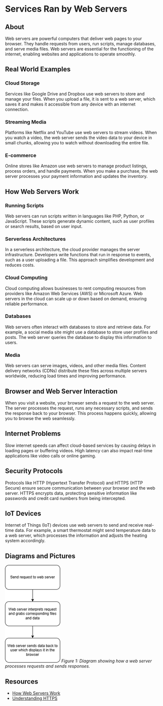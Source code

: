 # Services Ran by Web Servers

## About

Web servers are powerful computers that deliver web pages to your browser. They handle requests from users, run scripts, manage databases, and serve media files. Web servers are essential for the functioning of the internet, enabling websites and applications to operate smoothly.

## Real World Examples

### Cloud Storage
Services like Google Drive and Dropbox use web servers to store and manage your files. When you upload a file, it is sent to a web server, which saves it and makes it accessible from any device with an internet connection.

### Streaming Media
Platforms like Netflix and YouTube use web servers to stream videos. When you watch a video, the web server sends the video data to your device in small chunks, allowing you to watch without downloading the entire file.

### E-commerce
Online stores like Amazon use web servers to manage product listings, process orders, and handle payments. When you make a purchase, the web server processes your payment information and updates the inventory.

## How Web Servers Work

### Running Scripts
Web servers can run scripts written in languages like PHP, Python, or JavaScript. These scripts generate dynamic content, such as user profiles or search results, based on user input.

### Serverless Architectures
In a serverless architecture, the cloud provider manages the server infrastructure. Developers write functions that run in response to events, such as a user uploading a file. This approach simplifies development and reduces costs.

### Cloud Computing
Cloud computing allows businesses to rent computing resources from providers like Amazon Web Services (AWS) or Microsoft Azure. Web servers in the cloud can scale up or down based on demand, ensuring reliable performance.

### Databases
Web servers often interact with databases to store and retrieve data. For example, a social media site might use a database to store user profiles and posts. The web server queries the database to display this information to users.

### Media
Web servers can serve images, videos, and other media files. Content delivery networks (CDNs) distribute these files across multiple servers worldwide, reducing load times and improving performance.

## Browser and Web Server Interaction

When you visit a website, your browser sends a request to the web server. The server processes the request, runs any necessary scripts, and sends the response back to your browser. This process happens quickly, allowing you to browse the web seamlessly.

## Internet Problems

Slow internet speeds can affect cloud-based services by causing delays in loading pages or buffering videos. High latency can also impact real-time applications like video calls or online gaming.

## Security Protocols

Protocols like HTTP (Hypertext Transfer Protocol) and HTTPS (HTTP Secure) ensure secure communication between your browser and the web server. HTTPS encrypts data, protecting sensitive information like passwords and credit card numbers from being intercepted.

## IoT Devices

Internet of Things (IoT) devices use web servers to send and receive real-time data. For example, a smart thermostat might send temperature data to a web server, which processes the information and adjusts the heating system accordingly.

## Diagrams and Pictures

![Web Server Diagram](https://github.com/mabindy/mappingwebproject/blob/main/webservers.drawio.png)
*Figure 1: Diagram showing how a web server processes requests and sends responses.*

## Resources

- [How Web Servers Work](https://www.howstuffworks.com/web-server.htm)
- [Understanding HTTPS](https://www.ssl.com/faqs/what-is-https/)
